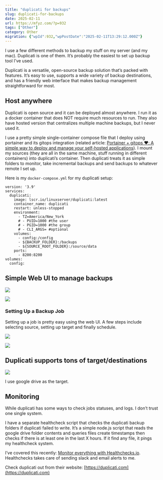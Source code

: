 ```yaml
---
title: "duplicati for backups"
slug: duplicati-for-backups
date: 2025-02-11
url: https://mfyz.com/?p=932
tags: ["Other"]
category: Other
migration: {"wpId":932,"wpPostDate":"2025-02-11T13:29:12.000Z"}
---
```


I use a few different methods to backup my stuff on my server (and my mac). Duplicati is one of them. It’s probably the easiest to set up backup tool I’ve used.

Duplicati is a versatile, open-source backup solution that’s packed with features. It’s easy to use, supports a wide variety of backup destinations, and has a friendly web interface that makes backup management straightforward for most.

## Host anywhere

Duplicati is open source and it can be deployed almost anywhere. I run it as a docker container that does NOT require much resources to run. They also have hosted version that centralizes multiple machine backups, but I never used it.

I use a pretty simple single-container compose file that I deploy using portainer and its gitops integration (related article: [Portainer + gitops ❤️: A simple way to deploy and manage your self-hosted applications](/portainer-gitops-a-simple-way-to-deploy-and-manage-your-self-hosted-applications/)). I mount my sources (they are all in the same machine, stuff running in different containers) into duplicati’s container. Then duplicati treats it as simple folders to monitor, take incremental backups and send backups to whatever remote I set up.

Here is my `docker-compose.yml` for my duplicati setup:

```
version: '3.9'
services:
  duplicati:
    image: lscr.io/linuxserver/duplicati:latest
    container_name: duplicati
    restart: unless-stopped
    environment:
      - TZ=America/New_York
      # - PUID=1000 #the user
      # - PGID=1000 #the group
      # - CLI_ARGS= #optional
    volumes:
      - config:/config
      - ${BACKUP_FOLDER}:/backups
      - ${SOURCE_ROOT_FOLDER}:/source/data
    ports:
      - 8200:8200
volumes:
  config:

```

## Simple Web UI to manage backups

![](/images/archive/en/2025/02/1-1600x1052.jpg)

![](/images/archive/en/2025/02/2-1600x1052.jpg)

### Setting Up a Backup Job

Setting up a job is pretty easy using the web UI. A few steps include selecting source, setting up target and finally schedule.

![](/images/archive/en/2025/02/4-1600x1052.jpg)

![](/images/archive/en/2025/02/5-1600x1052.jpg)

## Duplicati supports tons of target/destinations

![](/images/archive/en/2025/02/3-1600x1061.jpg)

I use google drive as the target.

## Monitoring

While duplicati has some ways to check jobs statuses, and logs. I don’t trust one single system.

I have a separate healthcheck script that checks the duplicati backup folders if duplicati failed to write. It’s a simple node.js script that reads the google drive folder contents and queries files create timestamps then checks if there is at least one in the last X hours. If it find any file, it pings my healthcheck system.

I’ve covered this recently: [Monitor everything with Healthchecks.io](/monitor-everything-with-healthchecks-io/). Healthchecks takes care of sending slack and email alerts to me.

Check duplicati out from their website: [](https://duplicati.com/)[https://duplicati.com](https://duplicati.com)